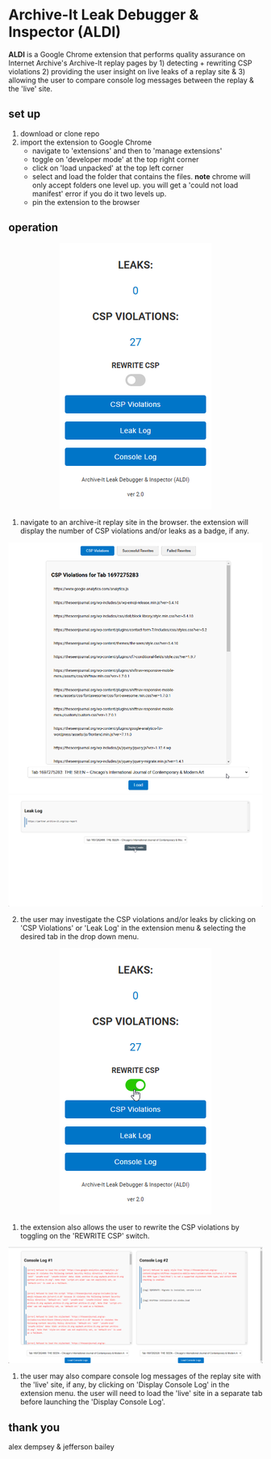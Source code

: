 # Archive-It Leak Debugger & Inspector (ALDI)

**ALDI** is a Google Chrome extension that performs quality assurance on Internet Archive's Archive-It replay pages by 1) detecting + rewriting CSP violations 2) providing the user insight on live leaks of a replay site & 3) allowing the user to compare console log messages between the replay & the 'live' site.

## set up

1. download or clone repo
2. import the extension to Google Chrome
   - navigate to 'extensions' and then to 'manage extensions'
   - toggle on 'developer mode' at the top right corner
   - click on 'load unpacked' at the top left corner
   - select and load the folder that contains the files. **note** chrome will only accept folders one level up. you will get a 'could not load manifest' error if you do it two levels up.
   - pin the extension to the browser

## operation

<div align="center">
  <img src="/images/readme/ui_2.png" alt="leakcount"/>
</div>

1. navigate to an archive-it replay site in the browser. the extension will display the number of CSP violations and/or leaks as a badge, if any.

![leakurl](/images/readme/cspviolations.png)
![leakurl](/images/readme/leakurl.png)

2. the user may investigate the CSP violations and/or leaks by clicking on 'CSP Violations' or 'Leak Log' in the extension menu & selecting the desired tab in the drop down menu.

<div align="center">
  <img src="/images/readme/csp_switch.png" alt="toggle"/>
</div>

1. the extension also allows the user to rewrite the CSP violations by toggling on the 'REWRITE CSP' switch.

![leakurl](/images/readme/compare.png)

1. the user may also compare console log messages of the replay site with the 'live' site, if any, by clicking on 'Display Console Log' in the extension menu. the user will need to load the 'live' site in a separate tab before launching the 'Display Console Log'.

## thank you

alex dempsey & jefferson bailey
